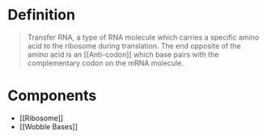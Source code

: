 # Definition
> Transfer RNA, a type of RNA molecule which carries a specific amino acid to the ribosome during translation. The end opposite of the amino acid is an [[Anti-codon]] which base pairs with the complementary codon on the mRNA molecule.
# Components
- [[Ribosome]]
- [[Wobble Bases]]